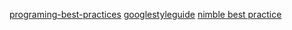 [programing-best-practices](https://github.com/dereknguyen269/programing-best-practices)
[googlestyleguide](https://github.com/google/styleguide)
[nimble best practice](https://nimblehq.co/compass/development/code-conventions/ruby/rspec/)
